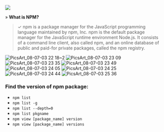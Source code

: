 ![](https://encrypted-tbn0.gstatic.com/images?q=tbn:ANd9GcQaQiiWnn1Yo3ebdwGqwfak4hJtzs_awrpKuw&usqp=CAU)

» **What is NPM?**

> ✓ npm is a package manager for the JavaScript programming language maintained by npm, Inc. npm is the default package manager for the JavaScript runtime environment Node.js. It consists of a command line client, also called npm, and an online database of public and paid-for private packages, called the npm registry.

![PicsArt_08-07-03 22 18~2](https://user-images.githubusercontent.com/71178740/183285719-b5bb69ba-fe9c-43ad-b8d2-1c9ef5532663.jpg)
![PicsArt_08-07-03 23 09](https://user-images.githubusercontent.com/71178740/183285692-da92902b-0de0-4901-baa1-d6b8fd41076e.jpg)
![PicsArt_08-07-03 23 35](https://user-images.githubusercontent.com/71178740/183285699-3fe6031b-b228-4600-8108-98f4576a5813.jpg)
![PicsArt_08-07-03 23 49](https://user-images.githubusercontent.com/71178740/183285704-0e5522e6-1620-4380-88e0-000b27768d25.jpg)
![PicsArt_08-07-03 24 05](https://user-images.githubusercontent.com/71178740/183285711-b46b1531-8005-43c6-a8f2-7afa90e33432.jpg)
![PicsArt_08-07-03 24 25](https://user-images.githubusercontent.com/71178740/183285713-0653f4f5-330f-47f2-9828-c1bb7158cd05.jpg)
![PicsArt_08-07-03 24 44](https://user-images.githubusercontent.com/71178740/183285716-7649e012-0668-491b-b1f3-a6b5f89d2f26.jpg)
![PicsArt_08-07-03 25 36](https://user-images.githubusercontent.com/71178740/183285718-721226cd-1a30-4ad3-b54e-13b2400df6c4.jpg)

### Find the version of npm package:
* `npm list`
* `npm list -g`
* `npm list --depth=0`
* `npm list pkgname`
* `npm view [package_name] version`
* `npm view [package_name] versions`
